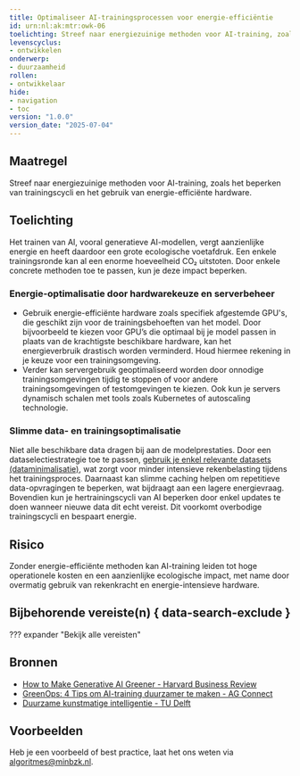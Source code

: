 ```yaml
---
title: Optimaliseer AI-trainingsprocessen voor energie-efficiëntie
id: urn:nl:ak:mtr:owk-06
toelichting: Streef naar energiezuinige methoden voor AI-training, zoals het beperken van trainingscycli en het gebruik van energie-efficiënte hardware.
levenscyclus:
- ontwikkelen
onderwerp:
- duurzaamheid
rollen:
- ontwikkelaar
hide:
- navigation
- toc
version: "1.0.0"
version_date: "2025-07-04"
---
```


<!-- Let op! onderstaande regel met 'tags' niet weghalen! Deze maakt automatisch de knopjes op basis van de metadata  -->
<!-- tags -->

## Maatregel
Streef naar energiezuinige methoden voor AI-training, zoals het beperken van trainingscycli en het gebruik van energie-efficiënte hardware.

## Toelichting
Het trainen van AI, vooral generatieve AI-modellen, vergt aanzienlijke energie en heeft daardoor een grote ecologische voetafdruk. Een enkele trainingsronde kan al een enorme hoeveelheid CO₂ uitstoten. Door enkele concrete methoden toe te passen, kun je deze impact beperken.

### Energie-optimalisatie door hardwarekeuze en serverbeheer
- Gebruik energie-efficiënte hardware zoals specifiek afgestemde GPU's, die geschikt zijn voor de trainingsbehoeften van het model. Door bijvoorbeeld te kiezen voor GPU’s die optimaal bij je model passen in plaats van de krachtigste beschikbare hardware, kan het energieverbruik drastisch worden verminderd. Houd hiermee rekening in je keuze voor een trainingsomgeving.
- Verder kan servergebruik geoptimaliseerd worden door onnodige trainingsomgevingen tijdig te stoppen of voor andere trainingsomgevingen of testomgevingen te kiezen. Ook kun je servers dynamisch schalen met tools zoals Kubernetes of autoscaling technologie.

### Slimme data- en trainingsoptimalisatie
Niet alle beschikbare data dragen bij aan de modelprestaties. Door een dataselectiestrategie toe te passen, [gebruik je enkel relevante datasets (dataminimalisatie)](3-dat-09-dataminimalisatie.md), wat zorgt voor minder intensieve rekenbelasting tijdens het trainingsproces. Daarnaast kan slimme caching helpen om repetitieve data-opvragingen te beperken, wat bijdraagt aan een lagere energievraag. Bovendien kun je hertrainingscycli van AI beperken door enkel updates te doen wanneer nieuwe data dit echt vereist. Dit voorkomt overbodige trainingscycli en bespaart energie.

## Risico
Zonder energie-efficiënte methoden kan AI-training leiden tot hoge operationele kosten en een aanzienlijke ecologische impact, met name door overmatig gebruik van rekenkracht en energie-intensieve hardware.

## Bijbehorende vereiste(n) { data-search-exclude }
??? expander "Bekijk alle vereisten"
    <!-- list_vereisten_on_maatregelen_page -->

## Bronnen
- [How to Make Generative AI Greener - Harvard Business Review](https://hbr.org/2023/07/how-to-make-generative-ai-greener)
- [GreenOps: 4 Tips om AI-training duurzamer te maken - AG Connect](https://www.agconnect.nl/partner/leafcloud/greenops-4-tips-om-ai-training-duurzamer-te-maken)
- [Duurzame kunstmatige intelligentie - TU Delft](https://www.tudelft.nl/en/stories/articles/sustainable-artificial-intelligence-from-chatgpt-to-green-ai)

## Voorbeelden
<!-- Voeg hier een voorbeeld toe, door er bijvoorbeeld naar te verwijzen -->
Heb je een voorbeeld of best practice, laat het ons weten via [algoritmes@minbzk.nl](mailto:algoritmes@minbzk.nl).
